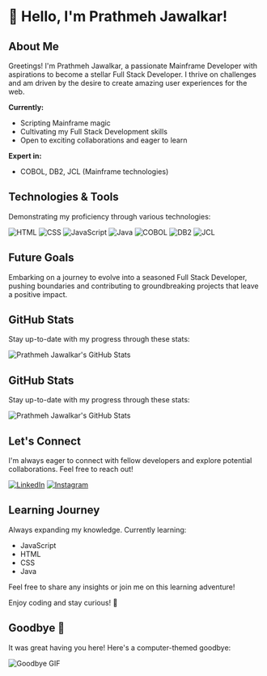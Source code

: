 <!-- Header Section -->
# 👋 Hello, I'm Prathmeh Jawalkar!

## About Me
Greetings! I'm Prathmeh Jawalkar, a passionate Mainframe Developer with aspirations to become a stellar Full Stack Developer. I thrive on challenges and am driven by the desire to create amazing user experiences for the web.

**Currently:**
-  Scripting Mainframe magic
-  Cultivating my Full Stack Development skills
-  Open to exciting collaborations and eager to learn

**Expert in:**
-  COBOL, DB2, JCL (Mainframe technologies)

## Technologies & Tools
Demonstrating my proficiency through various technologies:

![HTML](https://img.shields.io/badge/HTML-E34F26?style=for-the-badge&logo=html5&logoColor=white)
![CSS](https://img.shields.io/badge/CSS-1572B6?style=for-the-badge&logo=css3&logoColor=white)
![JavaScript](https://img.shields.io/badge/JavaScript-F7DF1E?style=for-the-badge&logo=javascript&logoColor=black)
![Java](https://img.shields.io/badge/Java-007396?style=for-the-badge&logo=java&logoColor=white)
![COBOL](https://img.shields.io/badge/COBOL-4F5155?style=for-the-badge&logo=C&logoColor=white)
![DB2](https://img.shields.io/badge/DB2-054ADA?style=for-the-badge&logo=ibm&logoColor=white)
![JCL](https://img.shields.io/badge/JCL-4F5155?style=for-the-badge&logo=C&logoColor=white)

## Future Goals
Embarking on a journey to evolve into a seasoned Full Stack Developer, pushing boundaries and contributing to groundbreaking projects that leave a positive impact.

## GitHub Stats
Stay up-to-date with my progress through these stats:

![Prathmeh Jawalkar's GitHub Stats](https://github-readme-stats.vercel.app/api?username=&show_icons=true&theme=radical)


## GitHub Stats
Stay up-to-date with my progress through these stats:

![Prathmeh Jawalkar's GitHub Stats](https://github-readme-stats.vercel.app/api?username=hustle99&show_icons=true&theme=radical)


## Let's Connect
I'm always eager to connect with fellow developers and explore potential collaborations. Feel free to reach out!

[![LinkedIn](https://img.shields.io/badge/LinkedIn-Prathmesh%20Jawalkar-blue?style=flat-square&logo=linkedin&logoColor=white)](https://www.linkedin.com/prathmesh-jawalkar-b95000185/)
[![Instagram](https://img.shields.io/badge/Instagram-Prathmesh%20Jawalkar-red?style=flat-square&logo=instagram&logoColor=white)](https://www.instagram.com/prathmesh-jawalkar-b95000185//?hl=en)

## Learning Journey
Always expanding my knowledge. Currently learning:

- JavaScript
- HTML
- CSS
- Java

Feel free to share any insights or join me on this learning adventure!

Enjoy coding and stay curious! 🚀

## Goodbye 👋
It was great having you here! Here's a computer-themed goodbye:

![Goodbye GIF](https://media.giphy.com/media/3o7TKx1YhCOFgYe5rC/giphy.gif)
